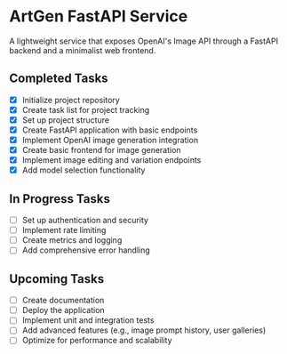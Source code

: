 # ArtGen FastAPI Service

A lightweight service that exposes OpenAI's Image API through a FastAPI backend and a minimalist web frontend.

## Completed Tasks
- [x] Initialize project repository
- [x] Create task list for project tracking
- [x] Set up project structure
- [x] Create FastAPI application with basic endpoints
- [x] Implement OpenAI image generation integration
- [x] Create basic frontend for image generation
- [x] Implement image editing and variation endpoints
- [x] Add model selection functionality

## In Progress Tasks
- [ ] Set up authentication and security
- [ ] Implement rate limiting
- [ ] Create metrics and logging
- [ ] Add comprehensive error handling

## Upcoming Tasks
- [ ] Create documentation
- [ ] Deploy the application
- [ ] Implement unit and integration tests
- [ ] Add advanced features (e.g., image prompt history, user galleries)
- [ ] Optimize for performance and scalability 